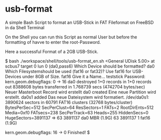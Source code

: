 # usb-format
A simple Bash Script to format an USB-Stick in FAT Fileformat on FreeBSD in da Shell Terminal

On the Shell you can run this Script as normal User but before the formatting of havve to enter the root-Password.

Here a successful Format of a 2GB USB-Stick.

$ bash ./workspace/shell/tools/usb-format_en.sh 
<General UDisk 5.00>               at scbus7 target 0 lun 0 (da0,pass6)
Which Device should be formatted?
da0
Which Filesystemshould be used (fat16 or fat32)?
Use fat16 for USB-Devices under 8GB of Size.
fat16
Give it a Name...
teststick
Password:
kern.geom.debugflags: 0 -> 16
da0 destroyed
1+0 records in
1+0 records out
8388608 bytes transferred in 1.768739 secs (4742704 bytes/sec)
Neuer Masterboot Record wird erstellt
da0 created
Eine neue Partition wird erstellt.
da0s1 added
Das neue Dateisystem wird formatiert.
/dev/da0s1: 3890624 sectors in 60791 FAT16 clusters (32768 bytes/cluster)
BytesPerSec=512 SecPerClust=64 ResSectors=1 FATs=2 RootDirEnts=512 Media=0xf0 FATsecs=238 SecPerTrack=63 Heads=255 HiddenSecs=0 HugeSectors=3891137
=>     63  3891137  da0  MBR  (1.9G)
       63  3891137    1  fat16  (1.9G)

kern.geom.debugflags: 16 -> 0
Finished!
$ 


